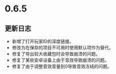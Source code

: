 # 0.6.5

## 更新日志

- 新增了打开玩家ID的深度链接。
- 修改为在保存的项目不可用时使用默认项作为替代。
- 修复了导出较大收藏包时会导致崩溃的问题。
- 修复了某些安卓设备上由于音效导致崩溃的问题。
- 修复了由于调整音效音量到0导致音效冻结的问题。
